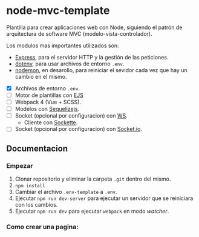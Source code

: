# node-mvc-template
Plantilla para crear aplicaciones web con Node, siguiendo el patrón de arquitectura de software MVC (modelo-vista-controlador).

Los modulos mas importantes utilizados son:
* [Express](https://github.com/expressjs/express), para el servidor HTTP y la gestión de las peticiones.
* [dotenv](https://github.com/motdotla/dotenv), para usar archivos de entorno `.env`.
* [nodemon](https://github.com/remy/nodemon/), en desarollo, para reiniciar el sevidor cada vez que hay un cambio en el mismo.

- [x] Archivos de entorno `.env`.
- [ ] Motor de plantillas con [EJS](https://ejs.co/)
- [ ] Webpack 4 (Vue + SCSS).
- [ ] Modelos con [Sequelizejs](http://docs.sequelizejs.com/).
- [ ] Socket (opcional por configuracion) con [WS](https://github.com/websockets/ws).
  - Cliente con [Sockette](https://github.com/lukeed/sockette).
- [ ] Socket (opcional por configuracion) con [Socket.io](https://socket.io/).

## Documentacion

### Empezar

1. Clonar repositorio y eliminar la carpeta `.git` dentro del mismo.
2. `npm install`
4. Cambiar el archivo `.env-template` a `.env`.
5. Ejecutar `npm run dev-server` para ejecutar un servidor que se reiniciara con los cambios.
6. Ejecutar `npm run dev` para ejecutar `webpack` en modo _watcher_.
### Como crear una pagina:

